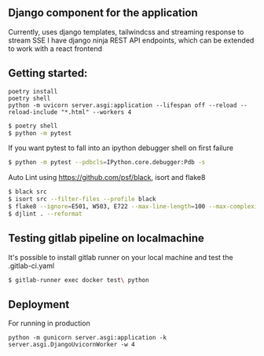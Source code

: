 ## Django component for the application

Currently, uses django templates, tailwindcss and streaming response to stream SSE
I have django ninja REST API endpoints, which can be extended to work with a react frontend

## Getting started:

```shell
poetry install
poetry shell
python -m uvicorn server.asgi:application --lifespan off --reload --reload-include "*.html" --workers 4
```

```bash
$ poetry shell
$ python -m pytest
```

If you want pytest to fall into an ipython debugger shell on first failure

```bash
$ python -m pytest --pdbcls=IPython.core.debugger:Pdb -s
```

Auto Lint using https://github.com/psf/black, isort and flake8
```bash
$ black src
$ isort src --filter-files --profile black
$ flake8 --ignore=E501, W503, E722 --max-line-length=100 --max-complexity=10 src/
$ djlint . --reformat
```

## Testing gitlab pipeline on localmachine

It's possible to install gitlab runner on your local machine and test the .gitlab-ci.yaml

```bash
$ gitlab-runner exec docker test\ python
```

## Deployment

For running in production

```shell
python -m gunicorn server.asgi:application -k server.asgi.DjangoUvicornWorker -w 4
```

